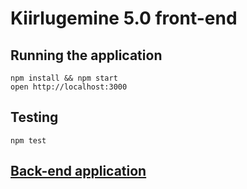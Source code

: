 # Kiirlugemine 5.0 front-end

## Running the application

```
npm install && npm start
open http://localhost:3000
```
## Testing
```
npm test
```

## [Back-end application](https://gitlab.com/martensiiber/speed-reading-backend)
